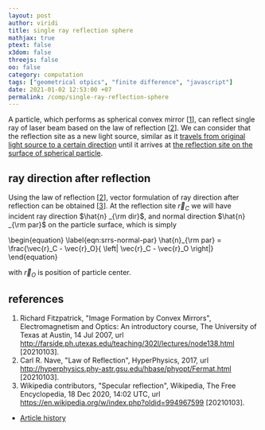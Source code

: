 ```yaml
---
layout: post
author: viridi
title: single ray reflection sphere
mathjax: true
ptext: false
x3dom: false
threejs: false
oo: false
category: computation
tags: ["geometrical otpics", "finite difference", "javascript"]
date: 2021-01-02 12:53:00 +07
permalink: /comp/single-ray-reflection-sphere
---
```

A particle, which performs as spherical convex mirror [[1](#ref1)], can reflect single ray of laser beam based on the law of reflection [[2](#ref2)]. We can consider that the reflection site as a new light source, similar as it [travels from original light source to a certain direction](/comp/single-ray-source-direction) until it arrives at [the reflection site on the surface of spherical particle](/comp/single-ray-reflection-site-on-sphere).


## ray direction after reflection
Using the law of reflection [[2](#ref2)], vector formulation of ray direction after reflection can be obtained [[3](#ref3)]. At the reflection site $\vec{r}_C$ we will have incident ray direction $\hat{n} _{\rm dir}$, and normal direction $\hat{n} _{\rm par}$ on the particle surface, which is simply

\begin{equation}
\label{eqn:srrs-normal-par}
\hat{n}_{\rm par} = \frac{\vec{r}_C - \vec{r}_O}{ \left| \vec{r}_C - \vec{r}_O \right|}
\end{equation}

with $\vec{r}_O$ is position of particle center.


## references
1. <a name="ref1"></a>Richard Fitzpatrick, "Image Formation by Convex Mirrors", Electromagnetism and Optics: An introductory course, The University of Texas at Austin, 14 Jul 2007, url <http://farside.ph.utexas.edu/teaching/302l/lectures/node138.html> [20210103].
2. <a name="ref2"></a>Carl R. Nave, "Law of Reflection", HyperPhysics, 2017, url <http://hyperphysics.phy-astr.gsu.edu/hbase/phyopt/Fermat.html> [20210103].
3. <a name="ref3"></a>Wikipedia contributors, "Specular reflection", Wikipedia, The Free Encyclopedia, 18 Dec 2020, 14:02 UTC, url <https://en.wikipedia.org/w/index.php?oldid=994967599> [20210103].

+ [Article history](https://github.com/butiran/butiran.github.io/commits/master/_posts/comp/2021-01-02-single-ray-reflection-sphere.md)
